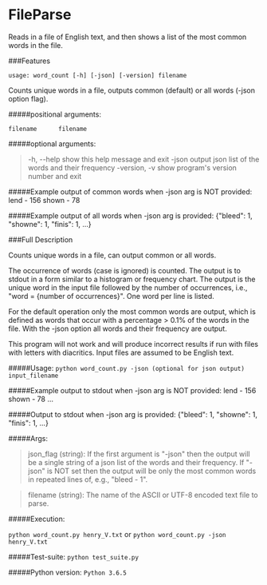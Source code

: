 # FileParse
Reads in a file of English text, and then shows a list of the most common words in the file.

###Features

`usage: word_count [-h] [-json] [-version] filename`

Counts unique words in a file, outputs common (default)
or all words (-json option flag).

#####positional arguments:

`filename      filename`

#####optional arguments:
>  -h, --help    show this help message and exit
  -json         output json list of the words and their frequency
  -version, -v  show program's version number and exit

#####Example output of common words when -json arg is NOT provided:
 lend - 156
    shown - 78

#####Example output of all words when -json arg is provided:
 {"bleed": 1, "showne": 1, "finis": 1, ...}


###Full Description

 Counts unique words in a file, can output common or all words.

  The occurrence of words (case is ignored) is counted. The output
   is to stdout in a form similar to a histogram or frequency chart.
   The output is the unique word in the input file followed by the
   number of occurrences, i.e., "word = {number of occurrences}".
   One word per line is listed.

  For the default operation only the most common words are output,
  which is defined as words that occur with a percentage > 0.1%
  of the words in the file. With the -json option all words and
  their frequency are output.

 This program will not work and will produce incorrect results
 if run with files with letters with diacritics. Input files are assumed
 to be English text.

 #####Usage:
 `python word_count.py -json (optional for json output) input_filename`

  #####Example output to stdout when -json arg is NOT provided:
  lend - 156
     shown - 78
        ...

#####Output to stdout when -json arg is provided:
 {"bleed": 1, "showne": 1, "finis": 1, ...}

 #####Args:

>    json_flag (string): If the first argument is "-json" then the
        output will be a single string of a json list of the words and
        their frequency. If "-json" is NOT set then the output will be
        only the most common words in repeated lines of, e.g., 
        "bleed - 1".

>    filename (string): The name of the ASCII or UTF-8 encoded text
            file to parse.

  #####Execution:

`python word_count.py henry_V.txt`
      or
 `python word_count.py -json henry_V.txt`

  #####Test-suite:
 `python test_suite.py`

  #####Python version:
  `Python 3.6.5`
